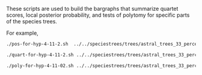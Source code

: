 These scripts are used to build the bargraphs that summarize quartet scores, local posterior probability, and tests of polytomy for specific parts of the species trees.

For example, 

~~~bash
./pos-for-hyp-4-11-2.sh  ../../speciestrees/trees/astral_trees_33_percent-faa/estimated_species_tree.tree ../../genetrees/best.33.faa.tre astral-faa-33

./quart-for-hyp-4-11-2.sh ../../speciestrees/trees/astral_trees_33_percent-faa/estimated_species_tree.tree ../../genetrees/best.33.faa.tre astral-faa-33

./poly-for-hyp-4-11-02.sh ../../speciestrees/trees/astral_trees_33_percent-faa/estimated_species_tree.tree ../../genetrees/best.33.faa.tre astral-faa-33
~~~



